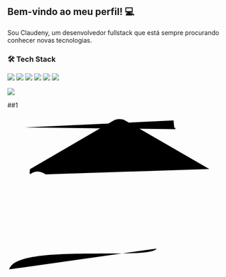 ## Bem-vindo ao meu perfil! :computer:
Sou Claudeny, um desenvolvedor fullstack que está sempre procurando conhecer novas tecnologias.

### 🛠  <b>Tech Stack</b> <br>

<img src= https://camo.githubusercontent.com/2fc774b6f44efd9ac27316c539e0e94f8e524f872dc5b1c3ef60266a598331bc/68747470733a2f2f696d672e736869656c64732e696f2f62616467652f2d4769742d3035313232413f7374796c653d666c6174266c6f676f3d676974></img>
<img src= https://camo.githubusercontent.com/663f114c3791808eca13e94f879cdc0536eab68782b815e10070e8f984fc51f6/68747470733a2f2f696d672e736869656c64732e696f2f62616467652f2d4a6176612d3035313232413f7374796c653d666c6174266c6f676f3d4a617661266c6f676f436f6c6f723d303037333936></img>
<img src= https://camo.githubusercontent.com/d3ef49456cceefc81b9bce37eeabd581b155c4d5d8295cf8141fb005614d0ae5/68747470733a2f2f696d672e736869656c64732e696f2f62616467652f2d53514c5365727665722d3035313232413f7374796c653d666c6174266c6f676f3d4d6963726f736f66742d53514c2d536572766572266c6f676f436f6c6f723d434332393237></img>
<img src= https://camo.githubusercontent.com/6e8ce928be6e5866e27140eb0bb25479b52137d75ee0196e7b67c91038a9abc3/68747470733a2f2f696d672e736869656c64732e696f2f62616467652f2d4a6176615363726970742d3035313232413f7374796c653d666c6174266c6f676f3d6a617661736372697074></img>
<img src= https://camo.githubusercontent.com/c8d13e1c596a6726b1da8475a9299fac133f95ef009083b48be01f975a44987e/68747470733a2f2f696d672e736869656c64732e696f2f62616467652f2d48544d4c2d3035313232413f7374796c653d666c6174266c6f676f3d48544d4c35></img>
<img src= https://camo.githubusercontent.com/d738d76484d50c8345c2d01e39364b707285bc7936140858e7909dfe6424efb2/68747470733a2f2f696d672e736869656c64732e696f2f62616467652f2d4353532d3035313232413f7374796c653d666c6174266c6f676f3d43535333266c6f676f436f6c6f723d313537324236></img>

<img src= https://static.wixstatic.com/media/01151f_46f79bda561542528507d736fc34b970~mv2.gif></img>

##1

<svg viewBox = "0 0 128 128">
<path fill = "# 9B4F96" d = "M115.4 30.7L67.1 2.9c-.8-.5-1.9-.7-3.1-.7-1.2 0-2.3.3-3.1.7l-48 27.9 c-1,7 1-2,9 3,5-2,9 5,4v55,7c0 1,1,2 2,4 1 3,5l106,8-62c-.6-1,2-1,5-2,1-2,4-2,7z "> </path> <path fill =" # 68217A "d =" M10,7 95,3c.5,8 1,2 1,5 1,9 1,9l48,2 27,9c.8,5 1,9,7 3,1,7 1,2 0 2,3-.3 3,1-.7l48-27,9c1,7-1 2,9-3,5 2,9 -5.4V36.1c0-.9-.1-1.9-.6-2.8l-106.6 62z "> </path> <path fill =" # fff "d =" M85.3 76.1C81.1 83,5 73,1 88,5 64 88,5c-13,5 0-24,5-11-24,5-24,5s11-24,5 24,5-24,5c9,1 0 17,1 5 21,3 12,5l13-7,5c-6,8-11,9-19,6-20-34,3-20-21,8 0-39,5 17,7- 39,5 39,5s17,7 39,5 39,5 39,5c14,6 0 27,4-8 34,2-19,8l-12,9-7,6zM97 66,2l.9-4.3h-4.2v-4.7h5.1L100 51h4.9l-1.2 6.1h3.8l1.2 -6.1h4.8l-1.2 6.1h2.4v4.7h-3.3l-.9 4.3h4.2v4.7h-5.1l-1.2 6h-4.9l1.2-6h-3.8l-1.2 6h-4.8l1.2- 6h-2.4v-4.7H97zm4.8 0h3.8l.9-4.3h-3.8l-.9 4.3z "> </path>
</svg>
